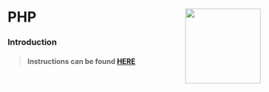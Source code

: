 # PHP <img align="right" src="https://github.com/Learning-Fuze/prototypes_fi_part2/blob/assets/assets/images/logos/LF_LOGO.png?raw=true" width="150">
### Introduction

>#### Instructions can be found <a href="http://lfzprototypes.com/full-immersion/php/intro" target="_blank">HERE</a>